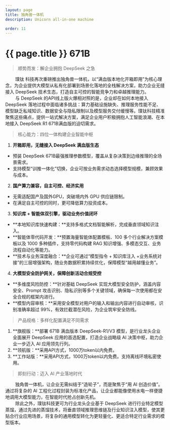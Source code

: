 ```yaml
---
layout: page
title: 独角兽一体机
description: Unicorn all-in-one machine

order: 11
---
```

# {{ page.title }} **671B**

> 顺势而发：解企业拥抱 DeepSeek 之急

&nbsp;&nbsp;&nbsp;&nbsp;&nbsp;&nbsp;&nbsp;&nbsp;璞钛 科技再次重磅推出独角兽一体机，以“满血版本地化开箱即用”为核心理念，为企业提供大模型从私有化部署到场景化落地的全栈解决方案，助力企业无缝接入 DeepSeek 技术生态，打造自主可控的智能竞争力和卓越推理能力。<br>
&nbsp;&nbsp;&nbsp;&nbsp;&nbsp;&nbsp;&nbsp;&nbsp;与 DeepSeek 的API线上版火爆相对照的是，企业却在如何本地接入 DeepSeek 落地过程中面临诸多挑战：算力基础设施缺失、推理服务性能不足、模型缺乏私域知识、数据安全与隐私限制以及模型服务交付缓慢等。璞钛科技精准聚焦这些痛点，提供一站式解决方案，满足企业用户积极拥抱人工智能浪潮、在本地接入 DeepSeek R1 671B满血版的迫切需求。<br>

> 核心能力：四位一体构建企业智能中枢

1. **开箱即用，无缝接入 DeepSeek 满血版生态**
- 预装 DeepSeek 671B最强推理参数模型，覆盖从复杂决策到边缘推理的全场景需求。
- 支持模型“训推一体化”切换，企业可按业务需求动态选择模型规模，兼顾效果与成本。
2. **国产算力兼容，自主可控、经济实用**
- 无需适配国产及国外GPU，突破境内外 GPU 供应链限制。
- 在满足自主可控的同时，更可降低算力投资成本。
3. **知识库 + 智能体双引擎，驱动业务价值闭环**
- **本地知识库快速构建：**支持多格式文档智能解析，完成垂直领域知识注入。
- **智能体零代码开发：**预置海量智能体配置模板、100 多个行业解决方案模板以及 1000 多种插件，支持零代码构建 RAG 知识增强、多模态交互、业务流程自动化等能力。
- **技术与业务深度融合：**企业可通过“模型指令 + 知识库注入 +业务系统对接”的三层增强架构，随业务数据积累持续优化，保障模型“越用越懂业务”。
4. **大模型安全防护网关，保障创新活动合规受控**
- **多维度风险防控：**针对基础 DeepSeek 实现大模型安全防护，涵盖内容安全、Prompt 攻击识别、隐私识别等多个关键领域，确保每一次使用都在安全合规的框架内进行。
- **模型内容审核：**采用安全模型对用户的输入和输出内容进行自动审核，识别准确率超过 99%，有效拦截潜在风险，为企业筑牢安全防线。

> 产品规格：多样化配置满足不同需求

1. **旗舰版：**部署 671B 满血版本 DeepSeek-R1/V3 模型，是行业龙头企业全面展开 DeepSeek 应用的首选配置，打造企业战略级 AI 决策中枢，助力企业一步迈入 AI 应用领先行列。
2.	**领航版：**采用API方式，1000万token以内免费。
3.	**工作站版：**采用API方式，1000万token以内免费。支持离线环境私密使用。

> 即刻行动：迈入 AI 产业落地时代

&nbsp;&nbsp;&nbsp;&nbsp;&nbsp;&nbsp;&nbsp;&nbsp;独角兽一体机，让企业无需纠结于“造轮子”，而是聚焦于“用 AI 创造价值”。通过将复杂的 AI 工程化过程封装为标准化产品，让企业都能像使用水电一样便捷地调用大模型能力，在智能时代抢占创新先机。<br>
&nbsp;&nbsp;&nbsp;&nbsp;&nbsp;&nbsp;&nbsp;&nbsp;除此之外，璞钛科技更可为行业龙头企业基于 DeepSeek 进行行业特定模型蒸馏，通过先进的蒸馏技术，将垂直领域推理思维链及行业知识注入模型，使其更贴合行业应用场景，将复杂的通用模型转化为更轻量化、更适合特定行业需求的模型版本。



